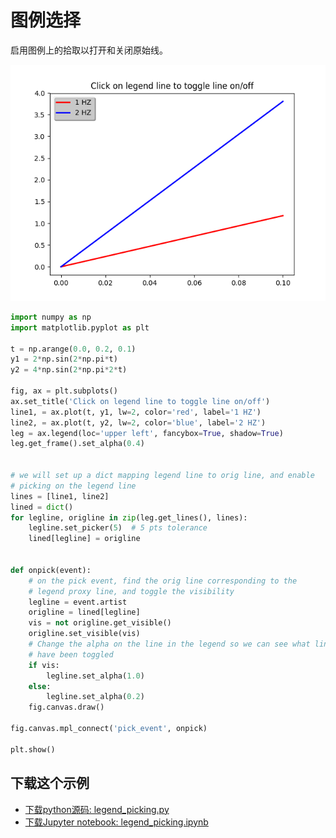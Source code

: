 # 图例选择

启用图例上的拾取以打开和关闭原始线。

![图例选择](/static/images/gallery/sphx_glr_legend_picking_001.png)

```python
import numpy as np
import matplotlib.pyplot as plt

t = np.arange(0.0, 0.2, 0.1)
y1 = 2*np.sin(2*np.pi*t)
y2 = 4*np.sin(2*np.pi*2*t)

fig, ax = plt.subplots()
ax.set_title('Click on legend line to toggle line on/off')
line1, = ax.plot(t, y1, lw=2, color='red', label='1 HZ')
line2, = ax.plot(t, y2, lw=2, color='blue', label='2 HZ')
leg = ax.legend(loc='upper left', fancybox=True, shadow=True)
leg.get_frame().set_alpha(0.4)


# we will set up a dict mapping legend line to orig line, and enable
# picking on the legend line
lines = [line1, line2]
lined = dict()
for legline, origline in zip(leg.get_lines(), lines):
    legline.set_picker(5)  # 5 pts tolerance
    lined[legline] = origline


def onpick(event):
    # on the pick event, find the orig line corresponding to the
    # legend proxy line, and toggle the visibility
    legline = event.artist
    origline = lined[legline]
    vis = not origline.get_visible()
    origline.set_visible(vis)
    # Change the alpha on the line in the legend so we can see what lines
    # have been toggled
    if vis:
        legline.set_alpha(1.0)
    else:
        legline.set_alpha(0.2)
    fig.canvas.draw()

fig.canvas.mpl_connect('pick_event', onpick)

plt.show()
```

## 下载这个示例
            
- [下载python源码: legend_picking.py](https://matplotlib.org/_downloads/legend_picking.py)
- [下载Jupyter notebook: legend_picking.ipynb](https://matplotlib.org/_downloads/legend_picking.ipynb)